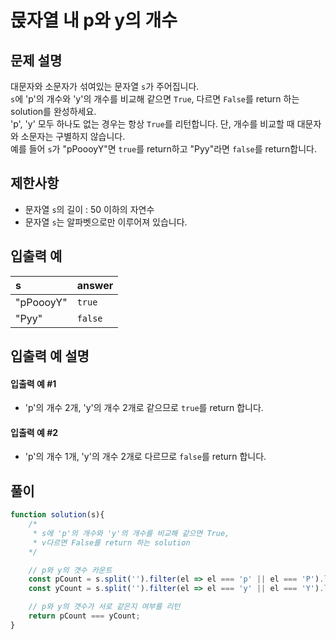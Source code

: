 # 묹자열 내 p와 y의 개수
## 문제 설명
대문자와 소문자가 섞여있는 문자열 `s`가 주어집니다. <br/>
`s`에 'p'의 개수와 'y'의 개수를 비교해 같으면 `True`, 다르면 `False`를 return 하는 solution를 완성하세요. <br/>
'p', 'y' 모두 하나도 없는 경우는 항상 `True`를 리턴합니다. 단, 개수를 비교할 때 대문자와 소문자는 구별하지 않습니다. <br/>
예를 들어 `s`가 "pPoooyY"면 `true`를 return하고 "Pyy"라면 `false`를 return합니다.

## 제한사항
- 문자열 `s`의 길이 : 50 이하의 자연수
- 문자열 `s`는 알파벳으로만 이루어져 있습니다.

## 입출력 예
|s|answer|
|:--|:--|
|"pPoooyY"|`true`|
|"Pyy"|`false`|

## 입출력 예 설명
#### 입출력 예 #1
- 'p'의 개수 2개, 'y'의 개수 2개로 같으므로 `true`를 return 합니다.

#### 입출력 예 #2
- 'p'의 개수 1개, 'y'의 개수 2개로 다르므로 `false`를 return 합니다.

## 풀이 
```js
function solution(s){
    /*
     * s에 'p'의 개수와 'y'의 개수를 비교해 같으면 True, 
     * v다르면 False를 return 하는 solution 
    */

    // p와 y의 갯수 카운트
    const pCount = s.split('').filter(el => el === 'p' || el === 'P').length;
    const yCount = s.split('').filter(el => el === 'y' || el === 'Y').length;

    // p와 y의 갯수가 서로 같은지 여부를 리턴
    return pCount === yCount;
}
```
